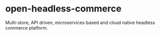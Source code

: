 # open-headless-commerce
Multi-store, API driven, microservices based and cloud native headless commerce platform.
